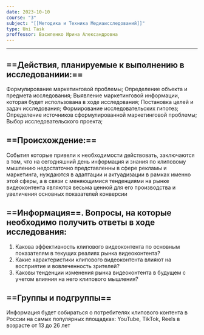 ```yaml
---
date: 2023-10-10
course: "3"
subject: "[[Методика и Техника Медиаисследований]]"
type: Uni Task
proffessor: Василенко Ирина Александровна
---
```

---
## ==Действия, планируемые к выполнению в исследованиии:==
Формулирование маркетинговой проблемы; Определение объекта и предмета исследования; Выявление маркетинговой информации, которая будет использована в ходе исследования; Постановка целей и задач исследования; Формирование исследовательских гипотез; Определение источников сформулированной маркетинговой проблемы; Выбор исследовательского проекта;
## ==Происхождение:==
События которые привели к необходимости действовать, заключаются в том, что на сегодняшний день информация и знания по клиповому мышлению недостаточно представленны в сфере рекламы и маркетинга, нуждаются в адаптации и актуадизации в рамках именно этой сферы, а в связи с меняющимися тенденциями на рынке видеоконтента являются весьма ценной для его производства и увеличения основных показателей конверсии
## ==Информация==. Вопросы, на которые необходимо получить ответы в ходе исследования:
1. Какова эффективность клипового видеоконтента по основным показателям в текущих реалиях рынка видеоконтента?
2. Какие характеристики клипового видеоконтента влияют на восприятие и вовлеченность зрителей?
3. Каковы тенденции изменения рынка видеоконтента в будущем с учетом влияния на него клипового мышления?
## ==Группы и подгруппы==
Информация будет собираться о потребителях клипового контента в России на самых популярных площадках: YouTube, TikTok, Reels в возрасте от 13 до 26 лет
